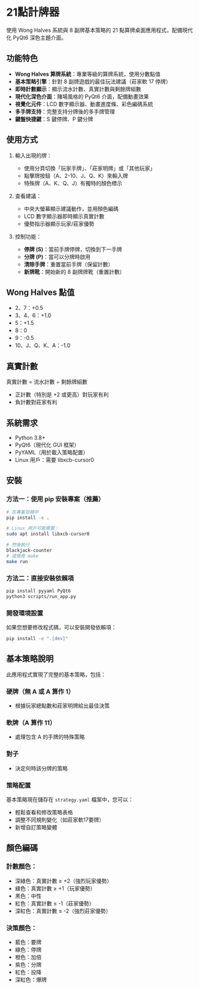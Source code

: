 # 21點計牌器

使用 Wong Halves 系統與 8 副牌基本策略的 21 點算牌桌面應用程式，配備現代化 PyQt6 深色主題介面。

## 功能特色

- **Wong Halves 算牌系統**：專業等級的算牌系統，使用分數點值
- **基本策略引擎**：針對 8 副牌遊戲的最佳玩法建議（莊家軟 17 停牌）
- **即時計數顯示**：顯示流水計數、真實計數與剩餘牌組數
- **現代化深色介面**：賭場風格的 PyQt6 介面，配備動畫效果
- **視覺化元件**：LCD 數字顯示器、動畫進度條、彩色編碼系統
- **多手牌支持**：完整支持分牌後的多手牌管理
- **鍵盤快捷鍵**：S 鍵停牌、P 鍵分牌

## 使用方式

1. 輸入出現的牌：
   - 使用分頁切換「玩家手牌」、「莊家明牌」或「其他玩家」
   - 點擊牌按鈕（A、2-10、J、Q、K）來輸入牌
   - 特殊牌（A、K、Q、J）有獨特的顏色標示

2. 查看建議：
   - 中央大螢幕顯示建議動作，並用顏色編碼
   - LCD 數字顯示器即時顯示真實計數
   - 優勢指示器顯示玩家/莊家優勢

3. 控制功能：
   - **停牌 (S)**：當前手牌停牌，切換到下一手牌
   - **分牌 (P)**：當可以分牌時啟用
   - **清除手牌**：重置當前手牌（保留計數）
   - **新牌靴**：開始新的 8 副牌牌靴（重置計數）

## Wong Halves 點值

- 2、7：+0.5
- 3、4、6：+1.0
- 5：+1.5
- 8：0
- 9：-0.5
- 10、J、Q、K、A：-1.0

## 真實計數

真實計數 = 流水計數 ÷ 剩餘牌組數

- 正計數（特別是 +2 或更高）對玩家有利
- 負計數對莊家有利

## 系統需求

- Python 3.8+
- PyQt6（現代化 GUI 框架）
- PyYAML（用於載入策略配置）
- Linux 用戶：需要 libxcb-cursor0

## 安裝

### 方法一：使用 pip 安裝專案（推薦）
```bash
# 在專案目錄中
pip install -e .

# Linux 用戶可能需要：
sudo apt install libxcb-cursor0

# 然後執行
blackjack-counter
# 或使用 make
make run
```

### 方法二：直接安裝依賴項
```bash
pip install pyyaml PyQt6
python3 scripts/run_app.py
```

### 開發環境設置
如果您想要修改程式碼，可以安裝開發依賴項：
```bash
pip install -e ".[dev]"
```

## 基本策略說明

此應用程式實現了完整的基本策略，包括：

### 硬牌（無 A 或 A 算作 1）
- 根據玩家總點數和莊家明牌給出最佳決策

### 軟牌（A 算作 11）
- 處理包含 A 的手牌的特殊策略

### 對子
- 決定何時該分牌的策略

### 策略配置
基本策略現在儲存在 `strategy.yaml` 檔案中，您可以：
- 輕鬆查看和修改策略表格
- 調整不同規則變化（如莊家軟17要牌）
- 新增自訂策略變體

## 顏色編碼

### 計數顏色：
- 深綠色：真實計數 ≥ +2（強烈玩家優勢）
- 綠色：真實計數 ≥ +1（玩家優勢）
- 黑色：中性
- 紅色：真實計數 ≤ -1（莊家優勢）
- 深紅色：真實計數 ≤ -2（強烈莊家優勢）

### 決策顏色：
- 藍色：要牌
- 綠色：停牌
- 橙色：加倍
- 紫色：分牌
- 紅色：投降
- 深紅色：爆牌